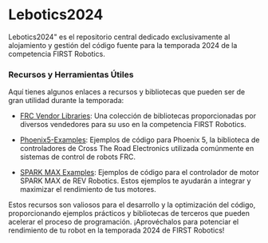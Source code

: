 # Lebotics2024
Lebotics2024" es el repositorio central dedicado exclusivamente al alojamiento y gestión del código fuente para la temporada 2024 de la competencia FIRST Robotics. 

### Recursos y Herramientas Útiles

Aquí tienes algunos enlaces a recursos y bibliotecas que pueden ser de gran utilidad durante la temporada:

- [FRC Vendor Libraries](https://github.com/Mars1523/FRC-Vendor-Libraries): Una colección de bibliotecas proporcionadas por diversos vendedores para su uso en la competencia FIRST Robotics.

- [Phoenix5-Examples](https://github.com/CrossTheRoadElec/Phoenix5-Examples): Ejemplos de código para Phoenix 5, la biblioteca de controladores de Cross The Road Electronics utilizada comúnmente en sistemas de control de robots FRC.

- [SPARK MAX Examples](https://github.com/REVrobotics/SPARK-MAX-Examples): Ejemplos de código para el controlador de motor SPARK MAX de REV Robotics. Estos ejemplos te ayudarán a integrar y maximizar el rendimiento de tus motores.

Estos recursos son valiosos para el desarrollo y la optimización del código, proporcionando ejemplos prácticos y bibliotecas de terceros que pueden acelerar el proceso de programación. ¡Aprovéchalos para potenciar el rendimiento de tu robot en la temporada 2024 de FIRST Robotics!


